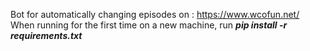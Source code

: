 Bot for automatically changing episodes on : https://www.wcofun.net/
When running for the first time on a new machine, run _**pip install -r requirements.txt**_
